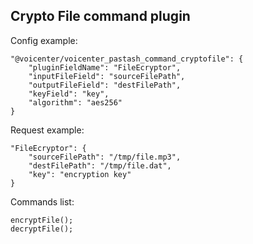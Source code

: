 Crypto File command plugin
---

Config example:
````
"@voicenter/voicenter_pastash_command_cryptofile": {
    "pluginFieldName": "FileEcryptor",
    "inputFileField": "sourceFilePath",
    "outputFileField": "destFilePath",
    "keyField": "key",
    "algorithm": "aes256"
}
````

Request example:
````
"FileEcryptor": {
    "sourceFilePath": "/tmp/file.mp3",
    "destFilePath": "/tmp/file.dat",
    "key": "encryption key"
}
````

Commands list:
````
encryptFile();
decryptFile();
````